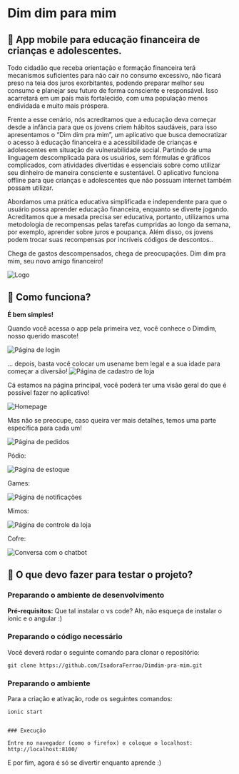 # Dim dim para mim
## :raised_eyebrow: App mobile para educação financeira de crianças e adolescentes.

Todo cidadão que receba orientação e formação financeira terá mecanismos suficientes para não cair no consumo excessivo, não ficará preso na teia dos juros exorbitantes, podendo preparar melhor seu consumo e planejar seu futuro de forma consciente e responsável. Isso acarretará em um país mais fortalecido, com uma população menos endividada e muito mais próspera.


Frente a esse cenário, nós acreditamos que a educação deva começar desde a infância para que os jovens criem hábitos saudáveis, para isso apresentamos o “Dim dim pra mim”, um aplicativo que busca democratizar o acesso à educação financeira e a acessibilidade de crianças e adolescentes em situação de vulnerabilidade social. Partindo de uma linguagem descomplicada para os usuários, sem fórmulas e gráficos complicados, com atividades divertidas e essenciais sobre como utilizar seu dinheiro de maneira consciente e sustentável. O aplicativo funciona offline para que crianças e adolescentes que não possuam internet também possam utilizar.

Abordamos uma prática educativa simplificada e independente para que o usuário possa aprender educação financeira, enquanto se diverte jogando. Acreditamos que a mesada precisa ser educativa, portanto, utilizamos uma metodologia de recompensas pelas tarefas cumpridas ao longo da semana, por exemplo, aprender sobre juros e poupança. Além disso, os jovens podem trocar suas recompensas por incríveis códigos de descontos.. 

 Chega de gastos descompensados, chega de preocupações. Dim dim pra mim, seu novo amigo financeiro!
 
![Logo](https://user-images.githubusercontent.com/9161366/104855933-55cea980-58ee-11eb-8f60-7769e43c067f.png)

## :thinking: Como funciona?

**É bem simples!**

Quando você acessa o app pela primeira vez, você conhece o Dimdim, nosso querido mascote!

![Página de login](https://github.com/IsadoraFerrao/Dimdim-pra-mim/src/assets/img/logo.png)

... depois, basta você colocar um usename bem legal e a sua idade para começar a diversão!
![Página de cadastro de loja](https://raw.githubusercontent.com/lindiner/winx_solution/main/screenshots/03.png)

Cá estamos na página principal, você poderá ter uma visão geral do que é possível fazer no aplicativo!

![Homepage](https://raw.githubusercontent.com/lindiner/winx_solution/main/screenshots/04.png)

Mas não se preocupe, caso queira ver mais detalhes, temos uma parte específica para cada um!

![Página de pedidos](https://raw.githubusercontent.com/lindiner/winx_solution/main/screenshots/05.png)

Pódio:

![Página de estoque](https://raw.githubusercontent.com/lindiner/winx_solution/main/screenshots/06.png)

Games:

![Página de notificações](https://raw.githubusercontent.com/lindiner/winx_solution/main/screenshots/07.png)

Mimos:

![Página de controle da loja](https://raw.githubusercontent.com/lindiner/winx_solution/main/screenshots/08.png)

Cofre:

![Conversa com o chatbot](https://raw.githubusercontent.com/lindiner/winx_solution/main/screenshots/magalu%20gif.gif")

## :star_struck: O que devo fazer para testar o projeto?

### Preparando o ambiente de desenvolvimento

**Pré-requisitos:** Que tal instalar o vs code? Ah, não esqueça de instalar o ionic e o angular :)

### Preparando o código necessário

Você deverá rodar o seguinte comando para clonar o repositório:

``` 
git clone https://github.com/IsadoraFerrao/Dimdim-pra-mim.git

```

### Preparando o ambiente 

Para a criação e ativação, rode os seguintes comandos:

```
ionic start

```
```

### Execução

Entre no navegador (como o firefox) e coloque o localhost: http://localhost:8100/

```

E por fim, agora é só se divertir enquanto aprende :)
